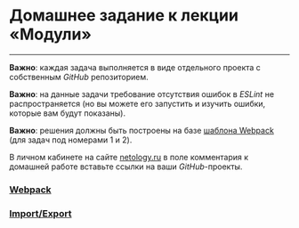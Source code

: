 # Домашнее задание к лекции «Модули»
---
 **Важно**: каждая задача выполняется в виде отдельного проекта с собственным *GitHub* репозиторием.

**Важно**: на данные задачи требование отсутствия ошибок в *ESLint* не распространяется (но вы можете его запустить и изучить ошибки, которые вам будут показаны).

**Важно**: решения должны быть построены на базе [шаблона Webpack](https://github.com/Pavka16/ajs-homeworks/tree/master/ci-template) (для задач под номерами 1 и 2).

В личном кабинете на сайте [netology.ru](https://netology.ru/) в поле комментария к домашней работе вставьте ссылки на ваши *GitHub*-проекты.

### [Webpack](https://github.com/Pavka16/webPack)
### [Import/Export](https://github.com/Pavka16/Import)
